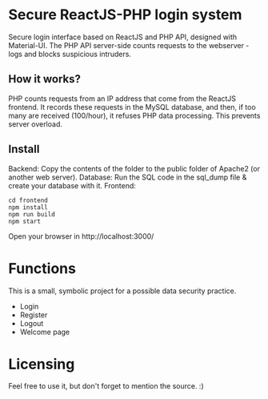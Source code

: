 # Secure ReactJS-PHP login system
Secure login interface based on ReactJS and PHP API, designed with Material-UI. The PHP API server-side counts requests to the webserver - logs and blocks suspicious intruders.

## How it works?
PHP counts requests from an IP address that come from the ReactJS frontend. It records these requests in the MySQL database, and then, if too many are received (100/hour), it refuses PHP data processing. This prevents server overload.

## Install
Backend: Copy the contents of the folder to the public folder of Apache2 (or another web server).
Database: Run the SQL code in the sql_dump file & create your database with it.
Frontend: 
```
cd frontend
npm install
npm run build
npm start
```

Open your browser in http://localhost:3000/

# Functions
This is a small, symbolic project for a possible data security practice.
- Login
- Register
- Logout
- Welcome page

# Licensing

Feel free to use it, but don't forget to mention the source. :)
